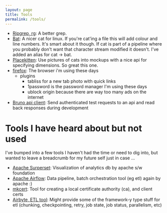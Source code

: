 ```yaml
---
layout: page
title: Tools
permalink: /tools/
---
```


* [Ripgrep, rg](https://github.com/BurntSushi/ripgrep): A better grep.
* [Bat](https://github.com/sharkdp/bat): A nicer cat for linux. If you're cat'ing a file this will add colour and line numbers. It's smart about it though. If cat is part of a pipeline where you probably don't want that character stream modified it doesn't. I've added an alias for cat -> bat.
* [Placekitten](https://placekitten.com/): Use pictures of cats into mockups with a nice api for specifying dimensions. So great this one.
* [firefox](https://www.mozilla.org): The browser i'm using these days
  * plugins
    * tabliss for a new tab photo with quick links
    * 1password is the password manager I'm using these days
    * ublock origin because there are way too many ads on the internet
* [Bruno api client](https://www.usebruno.com/): Send authenticated test requests to an api and read back responses during development

# Tools I have heard about but not used

I've bumped into a few tools I haven't had the time or need to dig into, but wanted to leave a breadcrumb for my future self just in case ...

* [Apache Surperset](https://superset.apache.org/): Visualization of analytics db by apache s/w foundation
* [Apache Airflow](https://airflow.apache.org/): Data pipeline, batch orchestration tool (eg etl) again by apache :)
* [mkcert](https://github.com/FiloSottile/mkcert): Tool for creating a local certificate authority (ca), and client certs
* [Airbyte, ETL tool](https://airbyte.com): Might provide some of the framework-y type stuff for etl (chunking, checkpointing, retry, job state, job status, parallelism, etc)

